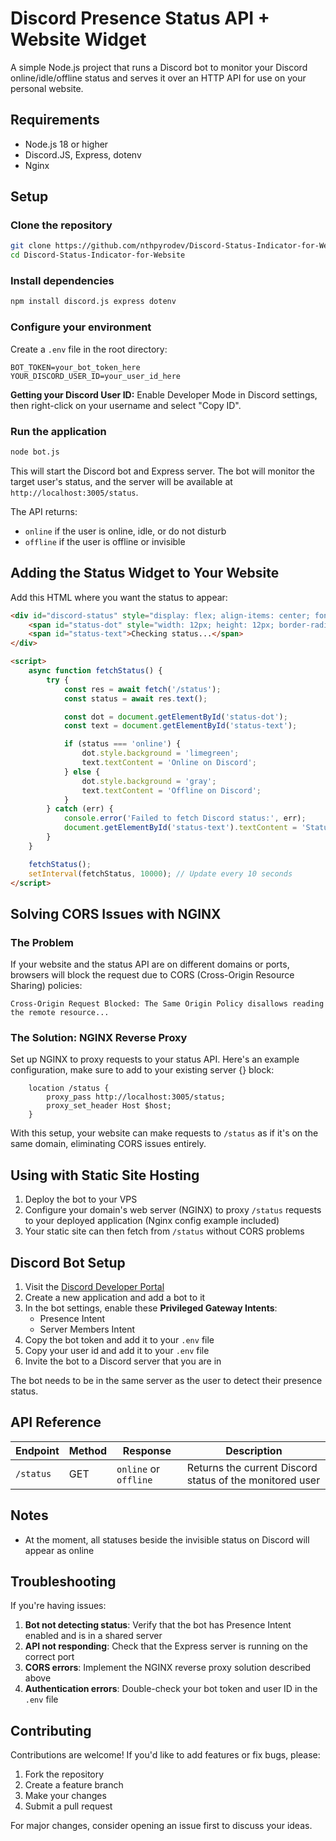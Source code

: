 # Discord Presence Status API + Website Widget

A simple Node.js project that runs a Discord bot to monitor your Discord online/idle/offline status and serves it over an HTTP API for use on your personal website.

## Requirements

- Node.js 18 or higher
- Discord.JS, Express, dotenv
- Nginx

## Setup

### Clone the repository

```bash
git clone https://github.com/nthpyrodev/Discord-Status-Indicator-for-Website.git
cd Discord-Status-Indicator-for-Website
```

### Install dependencies

```bash
npm install discord.js express dotenv
```

### Configure your environment

Create a `.env` file in the root directory:

```env
BOT_TOKEN=your_bot_token_here
YOUR_DISCORD_USER_ID=your_user_id_here
```

**Getting your Discord User ID:** Enable Developer Mode in Discord settings, then right-click on your username and select "Copy ID".

### Run the application

```bash
node bot.js
```

This will start the Discord bot and Express server. The bot will monitor the target user's status, and the server will be available at `http://localhost:3005/status`.

The API returns:
- `online` if the user is online, idle, or do not disturb
- `offline` if the user is offline or invisible

## Adding the Status Widget to Your Website

Add this HTML where you want the status to appear:

```html
<div id="discord-status" style="display: flex; align-items: center; font-family: sans-serif;">
    <span id="status-dot" style="width: 12px; height: 12px; border-radius: 50%; background: gray; display: inline-block; margin-right: 8px;"></span>
    <span id="status-text">Checking status...</span>
</div>

<script>
    async function fetchStatus() {
        try {
            const res = await fetch('/status');
            const status = await res.text();

            const dot = document.getElementById('status-dot');
            const text = document.getElementById('status-text');

            if (status === 'online') {
                dot.style.background = 'limegreen';
                text.textContent = 'Online on Discord';
            } else {
                dot.style.background = 'gray';
                text.textContent = 'Offline on Discord';
            }
        } catch (err) {
            console.error('Failed to fetch Discord status:', err);
            document.getElementById('status-text').textContent = 'Status unavailable';
        }
    }

    fetchStatus();
    setInterval(fetchStatus, 10000); // Update every 10 seconds
</script>
```

## Solving CORS Issues with NGINX

### The Problem

If your website and the status API are on different domains or ports, browsers will block the request due to CORS (Cross-Origin Resource Sharing) policies:

```
Cross-Origin Request Blocked: The Same Origin Policy disallows reading the remote resource...
```

### The Solution: NGINX Reverse Proxy

Set up NGINX to proxy requests to your status API. Here's an example configuration, make sure to add to your existing server {} block:

```nginx
    location /status {
        proxy_pass http://localhost:3005/status;
        proxy_set_header Host $host;
    }
```

With this setup, your website can make requests to `/status` as if it's on the same domain, eliminating CORS issues entirely.

## Using with Static Site Hosting

1. Deploy the bot to your VPS
2. Configure your domain's web server (NGINX) to proxy `/status` requests to your deployed application (Nginx config example included)
3. Your static site can then fetch from `/status` without CORS problems

## Discord Bot Setup

1. Visit the [Discord Developer Portal](https://discord.com/developers/applications)
2. Create a new application and add a bot to it
3. In the bot settings, enable these **Privileged Gateway Intents**:
   - Presence Intent
   - Server Members Intent
4. Copy the bot token and add it to your `.env` file
5. Copy your user id and add it to your `.env` file
6. Invite the bot to a Discord server that you are in

The bot needs to be in the same server as the user to detect their presence status.

## API Reference

| Endpoint | Method | Response | Description |
|----------|--------|----------|-------------|
| `/status` | GET | `online` or `offline` | Returns the current Discord status of the monitored user |

## Notes

- At the moment, all statuses beside the invisible status on Discord will appear as online

## Troubleshooting

If you're having issues:

1. **Bot not detecting status**: Verify that the bot has Presence Intent enabled and is in a shared server
2. **API not responding**: Check that the Express server is running on the correct port
3. **CORS errors**: Implement the NGINX reverse proxy solution described above
4. **Authentication errors**: Double-check your bot token and user ID in the `.env` file

## Contributing

Contributions are welcome! If you'd like to add features or fix bugs, please:

1. Fork the repository
2. Create a feature branch
3. Make your changes
4. Submit a pull request

For major changes, consider opening an issue first to discuss your ideas.
